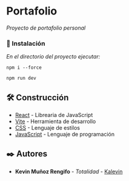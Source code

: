 # Portafolio

_Proyecto de portafolio personal_

### 🔧 Instalación

_En el directorio del proyecto ejecutar:_

```
npm i --force
```
```
npm run dev
```

## 🛠️ Construcción

* [React](https://reactjs.org/) - Librearia de JavaScript
* [Vite](https://vitejs.dev/) - Herramienta de desarrollo
* [CSS](https://developer.mozilla.org/es/docs/Web/CSS) - Lenguaje de estilos
* [JavaScript](https://www.javascript.com/) - Lenguaje de programación

## ✒️ Autores

* **Kevin Muñoz Rengifo** - *Totalidad* - [Kalevin](https://github.com/Kalevins)
